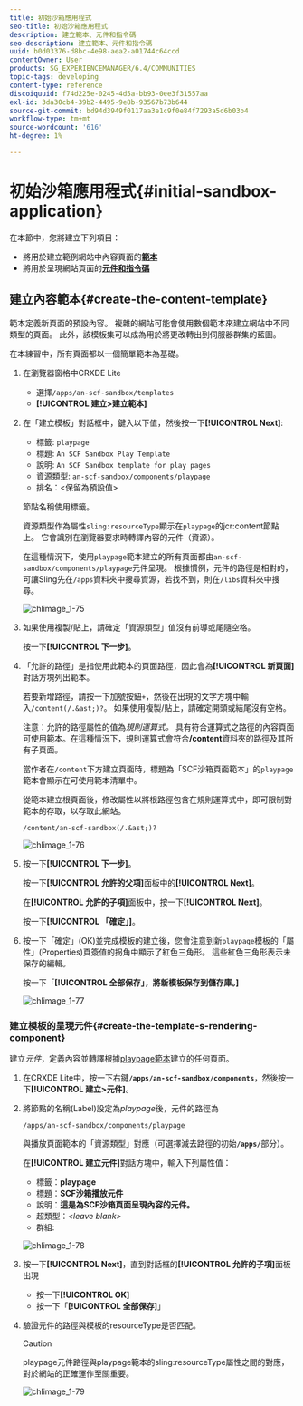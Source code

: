 ```yaml
---
title: 初始沙箱應用程式
seo-title: 初始沙箱應用程式
description: 建立範本、元件和指令碼
seo-description: 建立範本、元件和指令碼
uuid: b0d03376-d8bc-4e98-aea2-a01744c64ccd
contentOwner: User
products: SG_EXPERIENCEMANAGER/6.4/COMMUNITIES
topic-tags: developing
content-type: reference
discoiquuid: f74d225e-0245-4d5a-bb93-0ee3f31557aa
exl-id: 3da30cb4-39b2-4495-9e8b-93567b73b644
source-git-commit: bd94d3949f0117aa3e1c9f0e84f7293a5d6b03b4
workflow-type: tm+mt
source-wordcount: '616'
ht-degree: 1%

---
```


# 初始沙箱應用程式{#initial-sandbox-application}

在本節中，您將建立下列項目：

* 將用於建立範例網站中內容頁面的&#x200B;**[範本](#createthepagetemplate)**
* 將用於呈現網站頁面的&#x200B;**[元件和指令碼](#create-the-template-s-rendering-component)**

## 建立內容範本{#create-the-content-template}

範本定義新頁面的預設內容。 複雜的網站可能會使用數個範本來建立網站中不同類型的頁面。 此外，該模板集可以成為用於將更改轉出到伺服器群集的藍圖。

在本練習中，所有頁面都以一個簡單範本為基礎。

1. 在瀏覽器窗格中CRXDE Lite

   * 選擇`/apps/an-scf-sandbox/templates`
   * **[!UICONTROL 建立>建立範本]**

1. 在「建立模板」對話框中，鍵入以下值，然後按一下&#x200B;**[!UICONTROL Next]**:

   * 標籤: `playpage`
   * 標題: `An SCF Sandbox Play Template`
   * 說明: `An SCF Sandbox template for play pages`
   * 資源類型: `an-scf-sandbox/components/playpage`
   * 排名：&lt;保留為預設值>

   節點名稱使用標籤。

   資源類型作為屬性`sling:resourceType`顯示在`playpage`的jcr:content節點上。 它會識別在瀏覽器要求時轉譯內容的元件（資源）。

   在這種情況下，使用`playpage`範本建立的所有頁面都由`an-scf-sandbox/components/playpage`元件呈現。 根據慣例，元件的路徑是相對的，可讓Sling先在`/apps`資料夾中搜尋資源，若找不到，則在`/libs`資料夾中搜尋。

   ![chlimage_1-75](assets/chlimage_1-75.png)

1. 如果使用複製/貼上，請確定「資源類型」值沒有前導或尾隨空格。

   按一下&#x200B;**[!UICONTROL 下一步]**。

1. 「允許的路徑」是指使用此範本的頁面路徑，因此會為&#x200B;**[!UICONTROL 新頁面]**&#x200B;對話方塊列出範本。

   若要新增路徑，請按一下加號按鈕`+`，然後在出現的文字方塊中輸入`/content(/.&ast;)?`。 如果使用複製/貼上，請確定開頭或結尾沒有空格。

   注意：允許的路徑屬性的值為&#x200B;*規則運算式。* 具有符合運算式之路徑的內容頁面可使用範本。在這種情況下，規則運算式會符合&#x200B;**/content**&#x200B;資料夾的路徑及其所有子頁面。

   當作者在`/content`下方建立頁面時，標題為「SCF沙箱頁面範本」的`playpage`範本會顯示在可使用範本清單中。

   從範本建立根頁面後，修改屬性以將根路徑包含在規則運算式中，即可限制對範本的存取，以存取此網站。

   `/content/an-scf-sandbox(/.&ast;)?`

   ![chlimage_1-76](assets/chlimage_1-76.png)

1. 按一下&#x200B;**[!UICONTROL 下一步]**。

   按一下&#x200B;**[!UICONTROL 允許的父項]**&#x200B;面板中的&#x200B;**[!UICONTROL Next]**。

   在&#x200B;**[!UICONTROL 允許的子項]**&#x200B;面板中，按一下&#x200B;**[!UICONTROL Next]**。

   按一下&#x200B;**[!UICONTROL 「確定」]**。

1. 按一下「確定」(OK)並完成模板的建立後，您會注意到新`playpage`模板的「屬性」(Properties)頁簽值的拐角中顯示了紅色三角形。 這些紅色三角形表示未保存的編輯。

   按一下「**[!UICONTROL 全部保存」，將新模板保存到儲存庫。]**

   ![chlimage_1-77](assets/chlimage_1-77.png)

### 建立模板的呈現元件{#create-the-template-s-rendering-component}

建立&#x200B;*元件*，定義內容並轉譯根據[playpage範本](#createthepagetemplate)建立的任何頁面。

1. 在CRXDE Lite中，按一下右鍵&#x200B;**`/apps/an-scf-sandbox/components`**，然後按一下&#x200B;**[!UICONTROL 建立>元件]**。
1. 將節點的名稱(Label)設定為&#x200B;*playpage*&#x200B;後，元件的路徑為

   `/apps/an-scf-sandbox/components/playpage`

   與播放頁面範本的「資源類型」對應（可選擇減去路徑的初始&#x200B;**`/apps/`**&#x200B;部分）。

   在&#x200B;**[!UICONTROL 建立元件]**&#x200B;對話方塊中，輸入下列屬性值：

   * 標籤：**playpage**
   * 標題：**SCF沙箱播放元件**
   * 說明：**這是為SCF沙箱頁面呈現內容的元件。**
   * 超類型：*&lt;leave blank>*
   * 群組:

   ![chlimage_1-78](assets/chlimage_1-78.png)

1. 按一下&#x200B;**[!UICONTROL Next]**，直到對話框的&#x200B;**[!UICONTROL 允許的子項]**&#x200B;面板出現

   * 按一下&#x200B;**[!UICONTROL OK]**
   * 按一下「**[!UICONTROL 全部保存]**」

1. 驗證元件的路徑與模板的resourceType是否匹配。

   >[!CAUTION]
   >
   >playpage元件路徑與playpage範本的sling:resourceType屬性之間的對應，對於網站的正確運作至關重要。

   ![chlimage_1-79](assets/chlimage_1-79.png)
